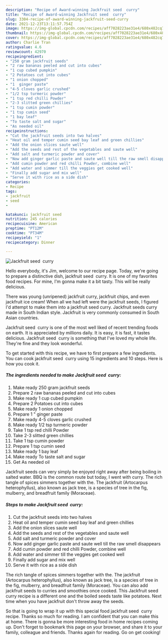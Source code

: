 ```yaml
---
description: "Recipe of Award-winning Jackfruit seed  curry"
title: "Recipe of Award-winning Jackfruit seed  curry"
slug: 3304-recipe-of-award-winning-jackfruit-seed-curry
date: 2021-12-23T13:11:57.754Z
image: https://img-global.cpcdn.com/recipes/aff7028223ae31e4/680x482cq70/jackfruit-seed-curry-recipe-main-photo.jpg
thumbnail: https://img-global.cpcdn.com/recipes/aff7028223ae31e4/680x482cq70/jackfruit-seed-curry-recipe-main-photo.jpg
cover: https://img-global.cpcdn.com/recipes/aff7028223ae31e4/680x482cq70/jackfruit-seed-curry-recipe-main-photo.jpg
author: Charlie Tran
ratingvalue: 4.6
reviewcount: 42970
recipeingredient:
- "250 gram jackfruit seeds"
- "2 raw bananas peeled and cut into cubes"
- "1 cup cubed pumpkin"
- "2 Potatoes cut into cubes"
- "1 onion chopped"
- "1  ginger paste"
- "4-5 cloves garlic crushed"
- "1/2 tsp turmeric powder"
- "1 tsp red chilli Powder"
- "2-3 slitted green chillies"
- "1 tsp cumin powder"
- "1 tsp cumin seed"
- "1 bay leaf"
- "To taste salt and sugar"
- "As needed oil"
recipeinstructions:
- "Cut the jackfruit seeds into two halves"
- "Heat oil and temper cumin seed bay leaf and green chillies"
- "Add the onion slices saute well"
- "Add the seeds and rest of the vegetables and saute well"
- "Add salt and turmeric powder and cover"
- "Now add ginger garlic paste and saute well till the raw smell disappears"
- "Add cumin powder and red chilli Powder, combine well"
- "Add water and simmer till the veggies get cooked well"
- "Finally add sugar and mix well"
- "Serve it with rice as a side dish"
categories:
- Recipe
tags:
- jackfruit
- seed
- 

katakunci: jackfruit seed  
nutrition: 245 calories
recipecuisine: American
preptime: "PT12M"
cooktime: "PT34M"
recipeyield: "1"
recipecategory: Dinner

---
```



![Jackfruit seed  curry](https://img-global.cpcdn.com/recipes/aff7028223ae31e4/680x482cq70/jackfruit-seed-curry-recipe-main-photo.jpg)

Hello everybody, it's Jim, welcome to our recipe page. Today, we're going to prepare a distinctive dish, jackfruit seed  curry. It is one of my favorites food recipes. For mine, I'm gonna make it a bit tasty. This will be really delicious.

There was young (unripened) jackfruit curry, jackfruit chips, and even jackfruit ice cream! When all we had left were the jackfruit seeds, I figured I&#39;d attempt to make them into a jackfruit seed curry. Jackfruit seeds curry made in South Indian style. Jackfruit is very commonly consumed in South Asian countries.

Jackfruit seed  curry is one of the most well liked of recent trending foods on earth. It is appreciated by millions daily. It is easy, it is fast, it tastes delicious. Jackfruit seed  curry is something that I've loved my whole life. They're fine and they look wonderful.


To get started with this recipe, we have to first prepare a few ingredients. You can cook jackfruit seed  curry using 15 ingredients and 10 steps. Here is how you cook it.

<!--inarticleads1-->

##### The ingredients needed to make Jackfruit seed  curry:

1. Make ready 250 gram jackfruit seeds
1. Prepare 2 raw bananas peeled and cut into cubes
1. Make ready 1 cup cubed pumpkin
1. Prepare 2 Potatoes cut into cubes
1. Make ready 1 onion chopped
1. Prepare 1 &#34; ginger paste
1. Make ready 4-5 cloves garlic crushed
1. Make ready 1/2 tsp turmeric powder
1. Take 1 tsp red chilli Powder
1. Take 2-3 slitted green chillies
1. Take 1 tsp cumin powder
1. Prepare 1 tsp cumin seed
1. Make ready 1 bay leaf
1. Make ready To taste salt and sugar
1. Get As needed oil


Jackfruit seeds can very simply be enjoyed right away after being boiling in salted water. BBQ is the common route but today, I went with curry. The rich tangle of spices simmers together with the. The jackfruit (Artocarpus heterophyllus), also known as jack tree, is a species of tree in the fig, mulberry, and breadfruit family (Moraceae). 

<!--inarticleads2-->

##### Steps to make Jackfruit seed  curry:

1. Cut the jackfruit seeds into two halves
1. Heat oil and temper cumin seed bay leaf and green chillies
1. Add the onion slices saute well
1. Add the seeds and rest of the vegetables and saute well
1. Add salt and turmeric powder and cover
1. Now add ginger garlic paste and saute well till the raw smell disappears
1. Add cumin powder and red chilli Powder, combine well
1. Add water and simmer till the veggies get cooked well
1. Finally add sugar and mix well
1. Serve it with rice as a side dish


The rich tangle of spices simmers together with the. The jackfruit (Artocarpus heterophyllus), also known as jack tree, is a species of tree in the fig, mulberry, and breadfruit family (Moraceae). You can also add jackfruit seeds to curries and smoothies once cooked. This Jackfruit seed curry recipe is a different one and the boiled seeds taste like potatoes. Next time when you have jackfruit don&#39;t throw away the seeds. 

So that is going to wrap it up with this special food jackfruit seed  curry recipe. Thanks so much for reading. I am confident that you can make this at home. There is gonna be more interesting food in home recipes coming up. Don't forget to bookmark this page on your browser, and share it to your family, colleague and friends. Thanks again for reading. Go on get cooking!
